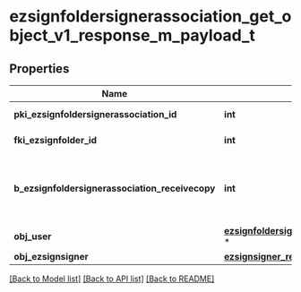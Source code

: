 # ezsignfoldersignerassociation_get_object_v1_response_m_payload_t

## Properties
Name | Type | Description | Notes
------------ | ------------- | ------------- | -------------
**pki_ezsignfoldersignerassociation_id** | **int** | The unique ID of the Ezsignfoldersignerassociation | 
**fki_ezsignfolder_id** | **int** | The unique ID of the Ezsignfolder | 
**b_ezsignfoldersignerassociation_receivecopy** | **int** | If this flag is true. The signatory will receive a copy of every signed Ezsigndocument even if it ain&#39;t required to sign the document. | 
**obj_user** | [**ezsignfoldersignerassociation_response_compound_user_t**](ezsignfoldersignerassociation_response_compound_user.md) \* |  | [optional] 
**obj_ezsignsigner** | [**ezsignsigner_response_compound_t**](ezsignsigner_response_compound.md) \* |  | [optional] 

[[Back to Model list]](../README.md#documentation-for-models) [[Back to API list]](../README.md#documentation-for-api-endpoints) [[Back to README]](../README.md)


